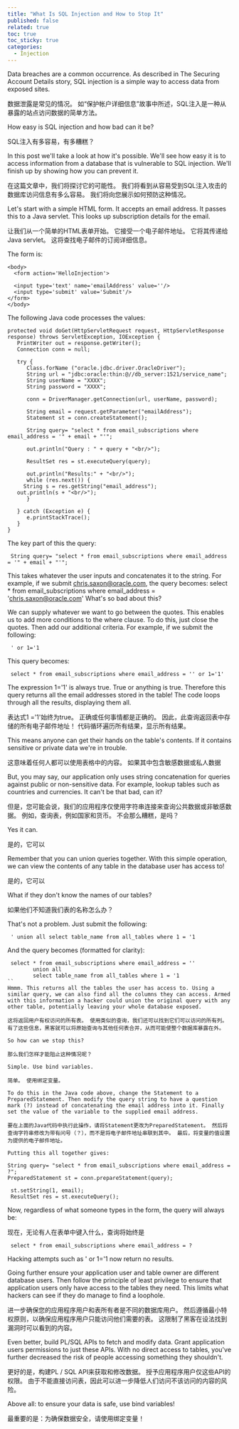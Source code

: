 ```yaml
---
title: "What Is SQL Injection and How to Stop It"
published: false
related: true
toc: true
toc_sticky: true
categories: 
  - Injection
---  
```


Data breaches are a common occurrence. As described in The Securing Account Details story, SQL injection is a simple way to access data from exposed sites.

数据泄露是常见的情况。 如“保护帐户详细信息”故事中所述，SQL注入是一种从暴露的站点访问数据的简单方法。

How easy is SQL injection and how bad can it be?

SQL注入有多容易，有多糟糕？

In this post we'll take a look at how it's possible. We'll see how easy it is to access information from a database that is vulnerable to SQL injection. We'll finish up by showing how you can prevent it.

在这篇文章中，我们将探讨它的可能性。 我们将看到从容易受到SQL注入攻击的数据库访问信息有多么容易。 我们将向您展示如何预防这种情况。

Let's start with a simple HTML form. It accepts an email address. It passes this to a Java servlet. This looks up subscription details for the email.

让我们从一个简单的HTML表单开始。 它接受一个电子邮件地址。 它将其传递给Java servlet。 这将查找电子邮件的订阅详细信息。

The form is:

```
<body>
  <form action='HelloInjection'>

  <input type='text' name='emailAddress' value=''/>
  <input type='submit' value='Submit'/>
</form>
</body>
```

The following Java code processes the values:
```
protected void doGet(HttpServletRequest request, HttpServletResponse response) throws ServletException, IOException {
   PrintWriter out = response.getWriter();
   Connection conn = null;

   try {
      Class.forName ("oracle.jdbc.driver.OracleDriver");
      String url = "jdbc:oracle:thin:@//db_server:1521/service_name";
      String userName = "XXXX";
      String password = "XXXX";

      conn = DriverManager.getConnection(url, userName, password);

      String email = request.getParameter("emailAddress");
      Statement st = conn.createStatement();
      
      String query= "select * from email_subscriptions where email_address = '" + email + "'";

      out.println("Query : " + query + "<br/>");

      ResultSet res = st.executeQuery(query);
 
      out.println("Results:" + "<br/>");
      while (res.next()) {
     String s = res.getString("email_address");
   out.println(s + "<br/>");
      }

   } catch (Exception e) {
      e.printStackTrace();
   } 
}
```

The key part of this the query:
```
 String query= "select * from email_subscriptions where email_address = '" + email + "'";
```

This takes whatever the user inputs and concatenates it to the string. For example, if we submit chris.saxon@oracle.com, the query becomes:
 select * from email_subscriptions where email_address = 'chris.saxon@oracle.com'
What's so bad about this?

We can supply whatever we want to go between the quotes. This enables us to add more conditions to the where clause. To do this, just close the quotes. Then add our additional criteria. For example, if we submit the following:
```
 ' or 1='1
 ```
This query becomes:
```
 select * from email_subscriptions where email_address = '' or 1='1'
```

The expression 1='1' is always true. True or anything is true. Therefore this query returns all the email addresses stored in the table! The code loops through all the results, displaying them all.

表达式1 ='1'始终为true。 正确或任何事情都是正确的。 因此，此查询返回表中存储的所有电子邮件地址！ 代码循环遍历所有结果，显示所有结果。

This means anyone can get their hands on the table's contents. If it contains sensitive or private data we're in trouble.

这意味着任何人都可以使用表格中的内容。 如果其中包含敏感数据或私人数据

But, you may say, our application only uses string concatenation for queries against public or non-sensitive data. For example, lookup tables such as countries and currencies. It can't be that bad, can it?

但是，您可能会说，我们的应用程序仅使用字符串连接来查询公共数据或非敏感数据。 例如，查询表，例如国家和货币。 不会那么糟糕，是吗？

Yes it can.

是的，它可以

Remember that you can union queries together. With this simple operation, we can view the contents of any table in the database user has access to!

是的，它可以

What if they don't know the names of our tables?

如果他们不知道我们表的名称怎么办？

That's not a problem. Just submit the following:
```
 ' union all select table_name from all_tables where 1 = '1
```

And the query becomes (formatted for clarity):
```
 select * from email_subscriptions where email_address = '' 
        union all 
        select table_name from all_tables where 1 = '1
``
Hmmm. This returns all the tables the user has access to. Using a similar query, we can also find all the columns they can access. Armed with this information a hacker could union the original query with any other table, potentially leaving your whole database exposed.

这将返回用户有权访问的所有表。 使用类似的查询，我们还可以找到它们可以访问的所有列。 有了这些信息，黑客就可以将原始查询与其他任何表合并，从而可能使整个数据库暴露在外。

So how can we stop this?

那么我们怎样才能阻止这种情况呢？

Simple. Use bind variables.

简单。 使用绑定变量。

To do this in the Java code above, change the Statement to a PreparedStatement. Then modify the query string to have a question mark (?) instead of concatenating the email address into it. Finally set the value of the variable to the supplied email address.

要在上面的Java代码中执行此操作，请将Statement更改为PreparedStatement。 然后将查询字符串修改为带有问号（？），而不是将电子邮件地址串联到其中。 最后，将变量的值设置为提供的电子邮件地址。

Putting this all together gives:
```
    String query= "select * from email_subscriptions where email_address = ?";
    PreparedStatement st = conn.prepareStatement(query);
```
 st.setString(1, email);
 ResultSet res = st.executeQuery();
```

Now, regardless of what someone types in the form, the query will always be:

现在，无论有人在表单中键入什么，查询将始终是

```
 select * from email_subscriptions where email_address = ?
```

Hacking attempts such as ' or 1='1 now return no results.

Going further ensure your application user and table owner are different database users. Then follow the principle of least privilege to ensure that application users only have access to the tables they need. This limits what hackers can see if they do manage to find a loophole.

进一步确保您的应用程序用户和表所有者是不同的数据库用户。 然后遵循最小特权原则，以确保应用程序用户只能访问他们需要的表。 这限制了黑客在设法找到漏洞时可以看到的内容。

Even better, build PL/SQL APIs to fetch and modify data. Grant application users permissions to just these APIs. With no direct access to tables, you've further decreased the risk of people accessing something they shouldn't.

更好的是，构建PL / SQL API来获取和修改数据。 授予应用程序用户仅这些API的权限。 由于不能直接访问表，因此可以进一步降低人们访问不该访问的内容的风险。

Above all: to ensure your data is safe, use bind variables!

最重要的是：为确保数据安全，请使用绑定变量！

